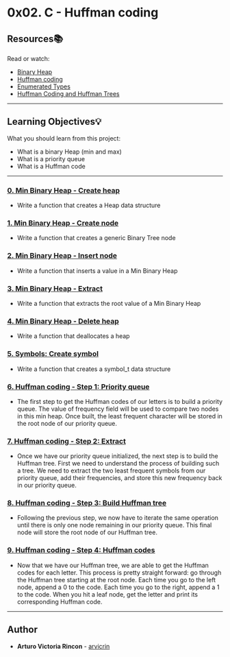 # 0x02. C - Huffman coding

## Resources:books:
Read or watch:
* [Binary Heap](https://intranet.hbtn.io/rltoken/X-mSXekgpykOalUNPSjNXw)
* [Huffman coding](https://intranet.hbtn.io/rltoken/4NVFM5ypwNQgV_eRj4nPxw)
* [Enumerated Types](https://intranet.hbtn.io/rltoken/ngRaRIK6vf1pXr_aQ5r1Sg)
* [Huffman Coding and Huffman Trees](https://intranet.hbtn.io/rltoken/dojXS3orEWOev_47OEyU4w)

---
## Learning Objectives:bulb:
What you should learn from this project:

* What is a binary Heap (min and max)
* What is a priority queue
* What is a Huffman code

---

### [0. Min Binary Heap - Create heap](./heap/heap_create.c)
* Write a function that creates a Heap data structure


### [1. Min Binary Heap - Create node](./heap/binary_tree_node.c)
* Write a function that creates a generic Binary Tree node


### [2. Min Binary Heap - Insert node](./heap/heap_insert.c)
* Write a function that inserts a value in a Min Binary Heap


### [3. Min Binary Heap - Extract](./heap/heap_extract.c)
* Write a function that extracts the root value of a Min Binary Heap


### [4. Min Binary Heap - Delete heap](./heap/heap_delete.c)
* Write a function that deallocates a heap


### [5. Symbols: Create symbol](./symbol.c)
* Write a function that creates a symbol_t data structure


### [6. Huffman coding - Step 1: Priority queue](./huffman_priority_queue.c)
* The first step to get the Huffman codes of our letters is to build a priority queue. The value of frequency field will be used to compare two nodes in this min heap. Once built, the least frequent character will be stored in the root node of our priority queue.


### [7. Huffman coding - Step 2: Extract](./huffman_extract_and_insert.c)
* Once we have our priority queue initialized, the next step is to build the Huffman tree. First we need to understand the process of building such a tree. We need to extract the two least frequent symbols from our priority queue, add their frequencies, and store this new frequency back in our priority queue.


### [8. Huffman coding - Step 3: Build Huffman tree](./huffman_tree.c)
* Following the previous step, we now have to iterate the same operation until there is only one node remaining in our priority queue. This final node will store the root node of our Huffman tree.


### [9. Huffman coding - Step 4: Huffman codes](./huffman_codes.c)
* Now that we have our Huffman tree, we are able to get the Huffman codes for each letter. This process is pretty straight forward: go through the Huffman tree starting at the root node. Each time you go to the left node, append a 0 to the code. Each time you go to the right, append a 1 to the code. When you hit a leaf node, get the letter and print its corresponding Huffman code.

---

## Author
* **Arturo Victoria Rincon** - [arvicrin](https://github.com/arvicrin)
